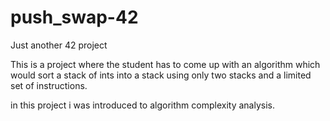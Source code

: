 # push_swap-42
Just another 42 project


This is a project where the student has to come up with an algorithm which would sort a stack of ints into a stack using only two stacks and a limited set of instructions.

in this project i was introduced to algorithm complexity analysis.
